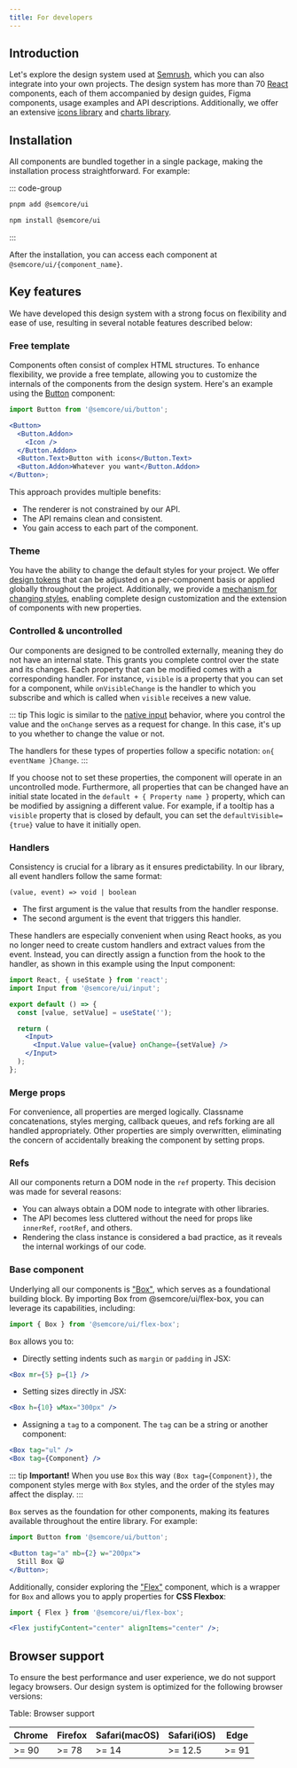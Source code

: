 ```yaml
---
title: For developers
---
```


## Introduction

Let's explore the design system used at [Semrush](https://semrush.com), which you can also integrate into your own projects. The design system has more than 70 [React](https://reactjs.org) components, each of them accompanied by design guides, Figma components, usage examples and API descriptions. Additionally, we offer an extensive [icons library](/style/icon/icon) and [charts library](/data-display/d3-chart/d3-chart-code).

## Installation

All components are bundled together in a single package, making the installation process straightforward. For example:


::: code-group

```sh [pnpm]
pnpm add @semcore/ui
```

```sh [npm]
npm install @semcore/ui
```

:::


After the installation, you can access each component at `@semcore/ui/{component_name}`.

## Key features

We have developed this design system with a strong focus on flexibility and ease of use, resulting in several notable features described below:

### Free template

Components often consist of complex HTML structures. To enhance flexibility, we provide a free template, allowing you to customize the internals of the components from the design system. Here's an example using the [Button](/components/button/button) component:

```jsx
import Button from '@semcore/ui/button';

<Button>
  <Button.Addon>
    <Icon />
  </Button.Addon>
  <Button.Text>Button with icons</Button.Text>
  <Button.Addon>Whatever you want</Button.Addon>
</Button>;
```

This approach provides multiple benefits:

- The renderer is not constrained by our API.
- The API remains clean and consistent.
- You gain access to each part of the component.

### Theme

You have the ability to change the default styles for your project. We offer [design tokens](/style/design-tokens/design-tokens) that can be adjusted on a per-component basis or applied globally throughout the project. Additionally, we provide a [mechanism for changing styles](/style/design-tokens/design-tokens#themes/), enabling complete design customization and the extension of components with new properties.

### Controlled & uncontrolled

Our components are designed to be controlled externally, meaning they do not have an internal state. This grants you complete control over the state and its changes. Each property that can be modified comes with a corresponding handler. For instance, `visible` is a property that you can set for a component, while `onVisibleChange` is the handler to which you subscribe and which is called when `visible` receives a new value.

::: tip
This logic is similar to the [native input](https://reactjs.org/docs/forms.html#controlled-components) behavior, where you control the value and the `onChange` serves as a request for change. In this case, it's up to you whether to change the value or not.

The handlers for these types of properties follow a specific notation: `on{ eventName }Change`.
:::

If you choose not to set these properties, the component will operate in an uncontrolled mode. Furthermore, all properties that can be changed have an initial state located in the `default + { Property name }` property, which can be modified by assigning a different value. For example, if a tooltip has a `visible` property that is closed by default, you can set the `defaultVisible={true}` value to have it initially open.

### Handlers

Consistency is crucial for a library as it ensures predictability. In our library, all event handlers follow the same format:

```tsx
(value, event) => void | boolean
```

- The first argument is the value that results from the handler response.
- The second argument is the event that triggers this handler.

These handlers are especially convenient when using React hooks, as you no longer need to create custom handlers and extract values from the event. Instead, you can directly assign a function from the hook to the handler, as shown in this example using the Input component:

```jsx
import React, { useState } from 'react';
import Input from '@semcore/ui/input';

export default () => {
  const [value, setValue] = useState('');

  return (
    <Input>
      <Input.Value value={value} onChange={setValue} />
    </Input>
  );
};
```

### Merge props

For convenience, all properties are merged logically. Classname concatenations, styles merging, callback queues, and refs forking are all handled appropriately. Other properties are simply overwritten, eliminating the concern of accidentally breaking the component by setting props.

### Refs

All our components return a DOM node in the `ref` property. This decision was made for several reasons:

- You can always obtain a DOM node to integrate with other libraries.
- The API becomes less cluttered without the need for props like `innerRef`, `rootRef`, and others.
- Rendering the class instance is considered a bad practice, as it reveals the internal workings of our code.

### Base component

Underlying all our components is ["Box"](/layout/box-system/box-system), which serves as a foundational building block. By importing Box from @semcore/ui/flex-box, you can leverage its capabilities, including:

```jsx
import { Box } from '@semcore/ui/flex-box';
```

`Box` allows you to:

- Directly setting indents such as `margin` or `padding` in JSX:

```jsx
<Box mr={5} p={1} />
```

- Setting sizes directly in JSX:

```jsx
<Box h={10} wMax="300px" />
```

- Assigning a `tag` to a component. The `tag` can be a string or another component:

```jsx
<Box tag="ul" />
<Box tag={Component} />
```

::: tip
**Important!** When you use `Box` this way `(Box tag={Component})`, the component styles merge with `Box` styles, and the order of the styles may affect the display.
:::

`Box` serves as the foundation for other components, making its features available throughout the entire library. For example:

```jsx
import Button from '@semcore/ui/button';

<Button tag="a" mb={2} w="200px">
  Still Box 🙀
</Button>;
```

Additionally, consider exploring the ["Flex"](/layout/box-system/box-system) component, which is a wrapper for `Box` and allows you to apply properties for **CSS Flexbox**:


```jsx
import { Flex } from '@semcore/ui/flex-box';

<Flex justifyContent="center" alignItems="center" />;
```

## Browser support

To ensure the best performance and user experience, we do not support legacy browsers. Our design system is optimized for the following browser versions:

Table: Browser support

| Chrome | Firefox | Safari(macOS) | Safari(iOS) | Edge  |
| ------ | ------- | ------------- | ----------- | ----- |
| >= 90  | >= 78   | >= 14         | >= 12.5     | >= 91 |
